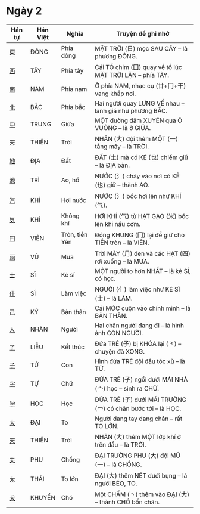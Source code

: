 # Ngày 2

| Hán tự | Hán Việt | Nghĩa | Truyện để ghi nhớ |
| ------------------------------------------------ | -------- | -------------- | ---------------------------------------------------------- |
| [東](https://mazii.net/vi-VN/search/kanji/javi/東) | ĐÔNG | Phía đông | MẶT TRỜI (日) mọc SAU CÂY – là phương ĐÔNG. |
| [西](https://mazii.net/vi-VN/search/kanji/javi/西) | TÂY | Phía tây | Cái TỔ chim (囗) quay về tổ lúc MẶT TRỜI LẶN – phía TÂY. |
| [南](https://mazii.net/vi-VN/search/kanji/javi/南) | NAM | Phía nam | Ở phía NAM, nhạc cụ (廿+冂+干) vang khắp nơi. |
| [北](https://mazii.net/vi-VN/search/kanji/javi/北) | BẮC | Phía bắc | Hai người quay LƯNG VỀ nhau – lạnh giá như phương BẮC. |
| [中](https://mazii.net/vi-VN/search/kanji/javi/中) | TRUNG | Giữa | MỘT đường đâm XUYÊN qua Ô VUÔNG – là ở GIỮA. |
| [天](https://mazii.net/vi-VN/search/kanji/javi/天) | THIÊN | Trời | NHÂN (大) đội thêm MỘT (一) tầng mây – là TRỜI. |
| [地](https://mazii.net/vi-VN/search/kanji/javi/地) | ĐỊA | Đất | ĐẤT (土) mà có KẺ (也) chiếm giữ – là ĐỊA bàn. |
| [池](https://mazii.net/vi-VN/search/kanji/javi/池) | TRÌ | Ao, hồ | NƯỚC (氵) chảy vào nơi có KẺ (也) giữ – thành AO. |
| [汽](https://mazii.net/vi-VN/search/kanji/javi/汽) | KHÍ | Hơi nước | NƯỚC (氵) bốc hơi lên như KHÍ (气). |
| [気](https://mazii.net/vi-VN/search/kanji/javi/気) | KHÍ | Không khí | HƠI KHÍ (气) từ HẠT GẠO (米) bốc lên khi nấu cơm. |
| [円](https://mazii.net/vi-VN/search/kanji/javi/円) | VIÊN | Tròn, tiền Yên | Đóng KHUNG (冂) lại để giữ cho TIỀN tròn – là VIÊN. |
| [雨](https://mazii.net/vi-VN/search/kanji/javi/雨) | VŨ | Mưa | Trời MÂY (⺆) đen và các HẠT (四) rơi xuống – là MƯA. |
| [士](https://mazii.net/vi-VN/search/kanji/javi/士) | SĨ | Kẻ sĩ | MỘT người to hơn NHẤT – là kẻ SĨ, có học. |
| [仕](https://mazii.net/vi-VN/search/kanji/javi/仕) | SĨ | Làm việc | NGƯỜI (亻) làm việc như KẺ SĨ (士) – là LÀM. |
| [己](https://mazii.net/vi-VN/search/kanji/javi/己) | KỶ | Bản thân | Cái MÓC cuộn vào chính mình – là BẢN THÂN. |
| [人](https://mazii.net/vi-VN/search/kanji/javi/人) | NHÂN | Người | Hai chân người đang đi – là hình ảnh CON NGƯỜI. |
| [了](https://mazii.net/vi-VN/search/kanji/javi/了) | LIỄU | Kết thúc | Đứa TRẺ (子) bị KHÓA lại (⺀) – chuyện đã XONG. |
| [子](https://mazii.net/vi-VN/search/kanji/javi/子) | TỬ | Con | Hình đứa TRẺ đội đầu tóc xù – là TỬ. |
| [字](https://mazii.net/vi-VN/search/kanji/javi/字) | TỰ | Chữ | ĐỨA TRẺ (子) ngồi dưới MÁI NHÀ (宀) học – sinh ra CHỮ. |
| [学](https://mazii.net/vi-VN/search/kanji/javi/学) | HỌC | Học | ĐỨA TRẺ (子) dưới MÁI TRƯỜNG (冖) có chân bước tới – là HỌC. |
| [大](https://mazii.net/vi-VN/search/kanji/javi/大) | ĐẠI | To | Người dang tay dang chân – rất TO LỚN. |
| [天](https://mazii.net/vi-VN/search/kanji/javi/天) | THIÊN | Trời | NHÂN (大) thêm MỘT lớp khí ở trên đầu – là TRỜI. |
| [夫](https://mazii.net/vi-VN/search/kanji/javi/夫) | PHU | Chồng | ĐẠI TRƯỞNG PHU (大) đội MŨ (一) – là CHỒNG. |
| [太](https://mazii.net/vi-VN/search/kanji/javi/太) | THÁI | To lớn | ĐẠI (大) thêm NÉT dưới bụng – là người BÉO, TO. |
| [犬](https://mazii.net/vi-VN/search/kanji/javi/犬) | KHUYỂN | Chó | Một CHẤM (丶) thêm vào ĐẠI (大) – thành CHÓ bốn chân. |